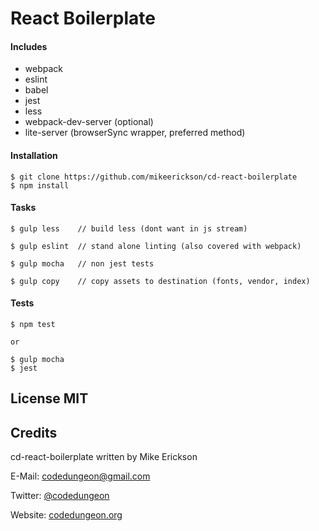 # React Boilerplate

#### Includes

- webpack
- eslint
- babel
- jest
- less
- webpack-dev-server (optional)
- lite-server (browserSync wrapper, preferred method)

#### Installation

```
$ git clone https://github.com/mikeerickson/cd-react-boilerplate
$ npm install 
```

#### Tasks

```
$ gulp less    // build less (dont want in js stream)

$ gulp eslint  // stand alone linting (also covered with webpack)

$ gulp mocha   // non jest tests

$ gulp copy    // copy assets to destination (fonts, vendor, index)
```

#### Tests

```
$ npm test 

or 

$ gulp mocha
$ jest
```

## License MIT

## Credits

cd-react-boilerplate written by Mike Erickson

E-Mail: [codedungeon@gmail.com](mailto:codedungeon@gmail.com)

Twitter: [@codedungeon](http://twitter.com/codedungeon)

Website: [codedungeon.org](http://codedungeon.org)
